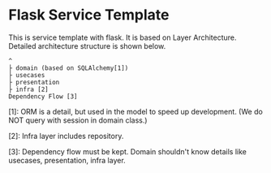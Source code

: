 # Flask Service Template

This is service template with flask.
It is based on Layer Architecture.
Detailed architecture structure is shown below.

```
^
├ domain (based on SQLAlchemy[1])
├ usecases
├ presentation
├ infra [2]
Dependency Flow [3]
```

[1]: ORM is a detail, but used in the model to speed up development. (We do NOT query with session in domain class.)     

[2]: Infra layer includes repository.

[3]: Dependency flow must be kept. Domain shouldn't know details like usecases, presentation, infra layer.
